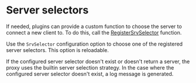 # Server selectors

If needed, plugins can provide a custom function to choose the server to
connect a new client to. To do this, call the [RegisterSrvSelector](https://pkg.go.dev/github.com/HimbeerserverDE/mt-multiserver-proxy#RegisterSrvSelector)
function.

Use the `SrvSelector` configuration option to choose one of the registered
server selectors. This option is reloadable.

If the configured server selector doesn't exist or doesn't return a server, the
proxy uses the builtin server selection strategy. In the case where the
configured server selector doesn't exist, a log message is generated.
